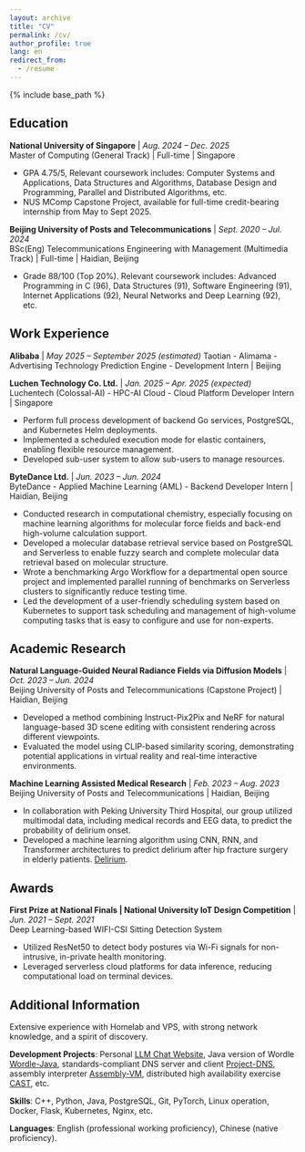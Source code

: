 ```yaml
---
layout: archive
title: "CV"
permalink: /cv/
author_profile: true
lang: en
redirect_from:
  - /resume
---
```


{% include base_path %}


## Education

**National University of Singapore** | *Aug. 2024 – Dec. 2025*  
Master of Computing (General Track) | Full-time | Singapore
* GPA 4.75/5, Relevant coursework includes: Computer Systems and Applications, Data Structures and Algorithms, Database Design and Programming, Parallel and Distributed Algorithms, etc.
* NUS MComp Capstone Project, available for full-time credit-bearing internship from May to Sept 2025.

**Beijing University of Posts and Telecommunications** | *Sept. 2020 – Jul. 2024*  
BSc(Eng) Telecommunications Engineering with Management (Multimedia Track) | Full-time | Haidian, Beijing
* Grade 88/100 (Top 20%). Relevant coursework includes: Advanced Programming in C (96), Data Structures (91), Software Engineering (91), Internet Applications (92), Neural Networks and Deep Learning (92), etc.

## Work Experience

**Alibaba** | *May 2025 – September 2025 (estimated)*
Taotian - Alimama - Advertising Technology Prediction Engine - Development Intern | Beijing

**Luchen Technology Co. Ltd.** | *Jan. 2025 – Apr. 2025 (expected)*  
Luchentech (Colossal-AI) - HPC-AI Cloud - Cloud Platform Developer Intern | Singapore
* Perform full process development of backend Go services, PostgreSQL, and Kubernetes Helm deployments.
* Implemented a scheduled execution mode for elastic containers, enabling flexible resource management.
* Developed sub-user system to allow sub-users to manage resources.

**ByteDance Ltd.** | *Jun. 2023 – Jun. 2024*  
ByteDance - Applied Machine Learning (AML) - Backend Developer Intern | Haidian, Beijing
* Conducted research in computational chemistry, especially focusing on machine learning algorithms for molecular force fields and back-end high-volume calculation support.
* Developed a molecular database retrieval service based on PostgreSQL and Serverless to enable fuzzy search and complete molecular data retrieval based on molecular structure.
* Wrote a benchmarking Argo Workflow for a departmental open source project and implemented parallel running of benchmarks on Serverless clusters to significantly reduce testing time.
* Led the development of a user-friendly scheduling system based on Kubernetes to support task scheduling and management of high-volume computing tasks that is easy to configure and use for non-experts.

## Academic Research

**Natural Language-Guided Neural Radiance Fields via Diffusion Models** | *Oct. 2023 – Jun. 2024*  
Beijing University of Posts and Telecommunications (Capstone Project) | Haidian, Beijing
* Developed a method combining Instruct-Pix2Pix and NeRF for natural language-based 3D scene editing with consistent rendering across different viewpoints.
* Evaluated the model using CLIP-based similarity scoring, demonstrating potential applications in virtual reality and real-time interactive environments.

**Machine Learning Assisted Medical Research** | *Feb. 2023 – Aug. 2023*  
Beijing University of Posts and Telecommunications | Haidian, Beijing
* In collaboration with Peking University Third Hospital, our group utilized multimodal data, including medical records and EEG data, to predict the probability of delirium onset.
* Developed a machine learning algorithm using CNN, RNN, and Transformer architectures to predict delirium after hip fracture surgery in elderly patients. [Delirium](https://github.com/t0saki/Delirium).

## Awards

**First Prize at National Finals | National University IoT Design Competition** | *Jun. 2021 – Sept. 2021*  
Deep Learning-based WIFI-CSI Sitting Detection System
* Utilized ResNet50 to detect body postures via Wi-Fi signals for non-intrusive, in-private health monitoring.
* Leveraged serverless cloud platforms for data inference, reducing computational load on terminal devices.

## Additional Information

Extensive experience with Homelab and VPS, with strong network knowledge, and a spirit of discovery.

**Development Projects**: Personal [LLM Chat Website](https://chat.tosaki.top/), Java version of Wordle [Wordle-Java](https://github.com/t0saki/Wordle_JavaMiniProject), standards-compliant DNS server and client [Project-DNS](https://github.com/t0saki/Project-DNS), assembly interpreter [Assembly-VM](https://github.com/t0saki/assembly_VM), distributed high availability exercise [CAST](https://github.com/t0saki/CAST), etc.

**Skills**: C++, Python, Java, PostgreSQL, Git, PyTorch, Linux operation, Docker, Flask, Kubernetes, Nginx, etc.

**Languages**: English (professional working proficiency), Chinese (native proficiency).
